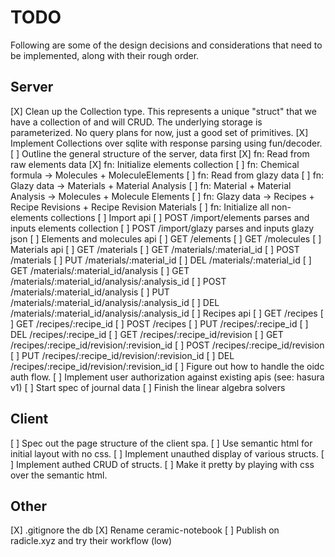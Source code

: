 # TODO

Following are some of the design decisions and considerations that need to be
implemented, along with their rough order.

## Server

[X] Clean up the Collection type. This represents a unique "struct" that we have a
  collection of and will CRUD. The underlying storage is parameterized. No query
plans for now, just a good set of primitives.
[X] Implement Collections over sqlite with response parsing using fun/decoder.
[ ] Outline the general structure of the server, data first
    [X] fn: Read from raw elements data
    [X] fn: Initialize elements collection
    [ ] fn: Chemical formula -> Molecules + MoleculeElements
    [ ] fn: Read from glazy data
    [ ] fn: Glazy data -> Materials + Material Analysis
    [ ] fn: Material + Material Analysis -> Molecules + Molecule Elements
    [ ] fn: Glazy data -> Recipes + Recipe Revisions + Recipe Revision Materials
    [ ] fn: Initialize all non-elements collections
[ ] Import api
    [ ] POST /import/elements parses and inputs elements collection
    [ ] POST /import/glazy parses and inputs glazy json
[ ] Elements and molecules api
    [ ] GET  /elements
    [ ] GET  /molecules
[ ] Materials api
    [ ] GET  /materials 
    [ ] GET  /materials/:material_id
    [ ] POST /materials
    [ ] PUT  /materials/:material_id
    [ ] DEL  /materials/:material_id
    [ ] GET  /materials/:material_id/analysis
    [ ] GET  /materials/:material_id/analysis/:analysis_id
    [ ] POST /materials/:material_id/analysis
    [ ] PUT  /materials/:material_id/analysis/:analysis_id
    [ ] DEL  /materials/:material_id/analysis/:analysis_id
[ ] Recipes api
    [ ] GET  /recipes 
    [ ] GET  /recipes/:recipe_id
    [ ] POST /recipes
    [ ] PUT  /recipes/:recipe_id
    [ ] DEL  /recipes/:recipe_id
    [ ] GET  /recipes/:recipe_id/revision
    [ ] GET  /recipes/:recipe_id/revision/:revision_id
    [ ] POST /recipes/:recipe_id/revision
    [ ] PUT  /recipes/:recipe_id/revision/:revision_id
    [ ] DEL  /recipes/:recipe_id/revision/:revision_id
[ ] Figure out how to handle the oidc auth flow.
[ ] Implement user authorization against existing apis (see: hasura v1)
[ ] Start spec of journal data
[ ] Finish the linear algebra solvers

## Client

[ ] Spec out the page structure of the client spa.
[ ] Use semantic html for initial layout with no css.
[ ] Implement unauthed display of various structs.
[ ] Implement authed CRUD of structs.
[ ] Make it pretty by playing with css over the semantic html.


## Other

[X] .gitignore the db
[X] Rename ceramic-notebook
[ ] Publish on radicle.xyz and try their workflow (low)
